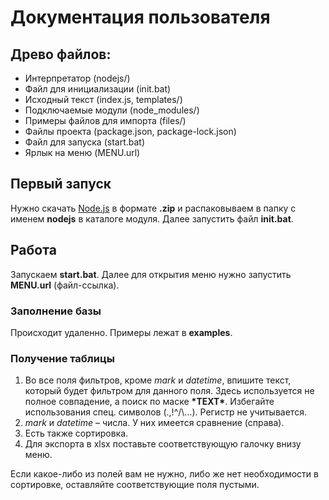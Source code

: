 # Документация пользователя
## Древо файлов:
- Интерпретатор (nodejs/)
- Файл для инициализации (init.bat)
- Исходный текст (index.js, templates/)
- Подключаемые модули (node_modules/)
- Примеры файлов для импорта (files/)
- Файлы проекта (package.json, package-lock.json)
- Файл для запуска (start.bat)
- Ярлык на меню (MENU.url)

## Первый запуск
Нужно скачать [Node.js](https://nodejs.org/en/download/) в формате **.zip** и распаковываем в папку с именем **nodejs** в каталоге модуля. Далее запустить файл **init.bat**.

## Работа
Запускаем **start.bat**. Далее для открытия меню нужно запустить **MENU.url** (файл-ссылка).

### Заполнение базы
Происходит удаленно. Примеры лежат в **examples**.

### Получение таблицы
1. Во все поля фильтров, кроме *mark* и *datetime*, впишите текст, который будет фильтром для данного поля. Здесь используется не полное совпадение, а поиск по маске **\*TEXT\***. Избегайте использования спец. символов (.,!^/\…). Регистр не учитывается.
2. *mark* и *datetime* – числа. У них имеется сравнение (справа).
3. Есть также сортировка.
4. Для экспорта в xlsx поставьте соответствующую галочку внизу меню.

Если какое-либо из полей вам не нужно, либо же нет необходимости в сортировке, оставляйте соответствующие поля пустыми.